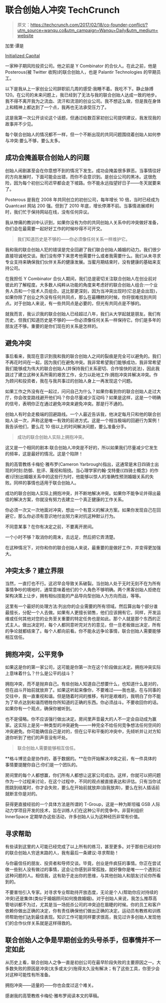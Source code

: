# 联合创始人冲突 TechCrunch

> 原文：<https://techcrunch.com/2017/02/18/co-founder-conflict/?utm_source=wanqu.co&utm_campaign=Wanqu+Daily&utm_medium=website>

加里·谭是

[Initialized Capital](http://initialized.com/)

一家种子期风险投资公司。他之前是 Y Combinator 的合伙人。在此之前，他是 Posterous(被 Twitter 收购)的联合创始人，也是 Palantir Technologies 的早期员工。

以下是我从上一家创业公司辞职前几周的感受:我睡不着。我吃不下。静止脉搏 120。在公司的未来问题上，我已经到了无法与我的联合创始人达成一致的地步。我不得不离开我为之流血、流汗和流泪的创业公司。我不想这么做，但是我在身体上和精神上都达到了一个点，我再也无法承受压力了。

这是我第一次公开谈论这个话题，但通过给数百家初创公司提供建议，我发现我的故事并不少见。

每个联合创始人的情况都不一样，但一个不断出现的共同问题围绕着创始人如何参与冲突:要么不够，要么太多。

## 成功会掩盖联合创始人的问题

创始人闹剧甚至会在你意想不到的情况下发生。成功会掩盖很多罪恶。当事情往好的方向发展时，下面可能会出错，而你不会意识到。是创业公司的黑冰。这很危险，因为每个初创公司迟早都会走下坡路。你不能永远指望好日子——冬天就要来了。

Posterous 是我在 2008 年共同创立的初创公司，每年增长 10 倍，当时已经成为 Quantcast 网站 200 强。但到了 2010 年底，增长停滞不前。当事情进展顺利时，我们忙于保持网站在线，没有任何异议。

我从惨痛的教训中认识到，如果你没有为你的共同创始人关系中的冲突做好准备，你们会在最需要一起好好工作的时候吵得不可开交。

> 我们知道历史是不够的——你必须像任何关系一样维护它。

我和我的联合创始人犯的错误是完全回避了我们联合创始人婚姻的动力。我们很少直接坦诚地交谈。我们没有停下来思考他需要什么或者我需要什么。我们从未寻求专业支持来确保我们伙伴关系的健康发展。当蜜月期结束时，没有健康的基础来支持公司。

在我担任 Y Combinator 合伙人期间，我们总是密切关注联合创始人在创业前对彼此的了解程度。大多数人纯粹从功能的角度来考虑好的联合创始人组合:一个业务人员和一个技术人员组合。这比那更深刻，因为当冲突出现时(它总是会出现)，如果你除了创业之外没有任何共同点，那么在最糟糕的时候，你将很难找到共同点。对于创始人来说，有一些共同点是必要的，但光有共同点是不够的。

就我而言，我认识我的联合创始人已经超过八年，我们从大学起就是朋友。我们有历史，但我们知道历史是不够的——你必须像任何关系一样保持它。你们是多年的朋友还不够。重要的是你们现在的关系是怎样的。

## 避免冲突

事后看来，我现在意识到我和我的联合创始人之间的裂痕是完全可以避免的。我们不再花时间在一起，因为我们在避免冲突。我非常希望我们能够成功，我非常希望我们能够成为伟大的联合创始人(并保持我们关系密切、合作愉快的说法)，因此我跳过了建立这种关系所需的艰苦工作，全力以赴地工作:拥抱冲突并解决冲突。作为顾问和投资者，我在与我共事过的创始人身上一再发现这个问题。

如果工作之外没有在一起过，问问自己为什么？如果你看到你的联合创始人走过大厅，你会改变路线避开他们吗？你会尽量减少互动吗？如果是这样，这是一个明确的信号，表明你正在通过避免冲突来避免冲突。那是行不通的。

创始人有时会走极端的回避路线。一个人最近告诉我，他决定每月只和他的联合创始人谈一次，声称这是唯一有效的前进方式。这是一个相当极端的回避行为案例！我告诉他们，要么花 10 倍以上的时间解决问题，要么准备分手。

> 成功的联合创始人实际上拥抱冲突。

这又是一个相同的剧本:联合创始人冲突是不好的，所以如果我们尽量减少它发生的频率，这是最好的情况。这是个陷阱！

我的高管教练卡梅伦·雅布罗(Cameron Yarbrough)指出，这通常是末日四骑士出现的时刻:防御、批评、蔑视和阻挠。当心理学家约翰·戈特曼(《四骑士概念》的作者)识别出婚姻关系中的这些行为时，他能够以惊人的准确性预测婚姻关系的失败。同样的事情也适用于联合创始人。

成功的联合创始人实际上拥抱冲突，并不断地解决冲突。如果你不能争论并得出最佳的解决方案，你就没有努力去建立一个真正健康的工作关系。

你必须一次又一次地面对冲突，想出一个有意义的解决方案。如果你发现自己在回避它，那么你必须有意识地付出努力来对抗这种默认行为。

不同意某事？在你有决定之前，不要离开房间。

一个小时不够？取消你的周末，去远足，然后把它弄清楚。

在这种情况下，对你和你的联合创始人来说，最重要的是做好工作，并变得更加强大。

## 冲突太多？建立界限

当然，一直打也不行。这迟早会导致关系破裂。当创始人处于无时无刻不在为所有事情争吵的境地时，通常意味着他们的个人角色不够明确。两个黑客创始人拒绝在架构决策上让步，拥有相似技能的产品导向型创始人为方向而战，等等。

这里有一个最好的处理方法:列出你的企业需要的所有领域。然后算出每个部分谁最擅长，分配一个人去做。如果有人更擅长销售，他们应该拥有它。同样，开发运维或任何其他对您的业务至关重要的特定任务也是如此。那个人就是那个东西的正式主人。做出决定时，每个人都同意听完对方的意见，但一旦老板做出决定，所有的争论就都结束了。每个人都向前看。你不能永远争论事情，联合创始人需要能够相互信任。

## 拥抱冲突，公平竞争

如果这是你的第一家公司，这可能是你第一次在这个阶段做出决定。拥抱冲突实际上意味着什么？什么是公平的战斗？

拥抱冲突，而不是抛弃自己。有些创始人知道自己想要什么，也知道什么是对的，但在战斗开始前就放弃了。如果这听起来像你，不要难过——我也是。在与同事的交往中，我一直重视和谐。但是随着时间的推移，有时是艰难的，我明白了你不能为了早点达到和谐而牺牲你所知道的正确的东西。你必须战斗。不要收回你的话。如果你有一个观点，确保你被听到。

也不是侵略。你不应该强行做出决定。房间里声音最大的人不一定会自动成为赢家。这实际上是另一种类型的冲突避免——一种完全不给任何竞争想法任何空间的冲突避免。你可能确信自己是对的，但在公平和平衡的冲突中，先倾听并让对方知道你听到了他们的声音没有坏处。

> 联合创始人需要能够相互信任。

**格斗博览会是协作的，基于数据的。**在你开始解决冲突之前，有一件具体的事情要提醒你自己:你们是一个团队的。

房间里的每个人都想赢，你们所有人都想让这家公司成功。这样，你就可以把问题作为一个过程来讨论，在这个过程中，不同的观点被直接表达和评估。只有当你试图跳到结尾时，你才会失败，要么在开始前就放弃(自我放弃)，要么在别人插话前就断言你是对的。

获得更直接经验的一个具体方法是所谓的 T-Group，这是一种为斯坦福 GSB 人际动力学项目开发的技术，旨在训练人们在这种公平的竞争中。非营利组织 InnerSpace 定期举办这些活动，许多创始人认为这种经历非常有价值。

## 寻求帮助

有些读到这里的人可能已经完成了以上所有的练习，甚至更多。对于那些已经对你的联合创始人穷途末路的人，我有最后一条建议:寻求帮助！

与你最信任的朋友、投资者和导师交谈。毕竟，创业是件疯狂的事情。你正在尝试做一些别人没有做过的事情，这会让你感到非常孤独，就好像你是唯一一个遇到过这种问题的人。相信我，这有助于走出你的思维，与其他创始人和朋友讨论你所看到的。

不要害怕引入专家。对寻求专业帮助持开放态度，无论是个人(帮助你应对持续的冲突)还是集体(类似于婚姻顾问如何挽救婚姻)。对于创始人来说，我怎么推荐高管培训都不为过，尤其是当一场扼杀公司的冲突迫在眉睫的时候。你的员工和客户依赖你做出正确的决定，你有责任确保他们做出正确的决定。运动员有教练和训练师帮助他们达到最佳表现。知识工作可能同样要求很高，我见过许多创始人发现他们的合作伙伴关系就是这样得救的。

## 联合创始人之争是早期创业的头号杀手，但事情并不一定如此

从历史上看，联合创始人之争一直是初创公司在最早阶段失败的主要原因之一。大多数失败的原因是冲突(太多或太少)拖得太久没有解决；有了这些工具，你至少会对这种可能性有所准备。

拥抱冲突——适量的——你也会度过这个难关。

感谢我的高管教练卡梅伦·雅布罗阅读本文的草稿。